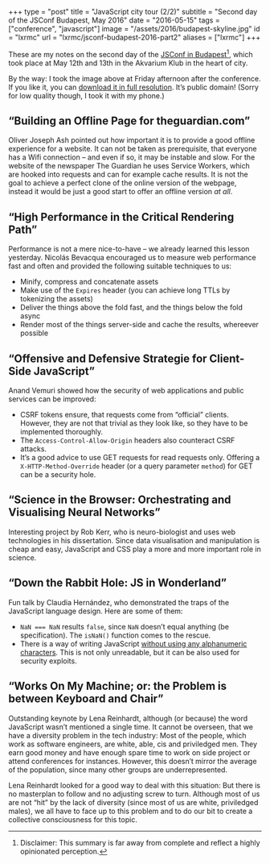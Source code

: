 +++
type = "post"
title = "JavaScript city tour (2/2)"
subtitle = "Second day of the JSConf Budapest, May 2016"
date = "2016-05-15"
tags = ["conference", "javascript"]
image = "/assets/2016/budapest-skyline.jpg"
id = "lxrmc"
url = "lxrmc/jsconf-budapest-2016-part2"
aliases = ["lxrmc"]
+++

These are my notes on the second day of the [JSConf in Budapest](http://jsconfbp.com/)[^1], which  took place at May 12th and 13th in the Akvarium Klub in the heart of city.

By the way: I took the image above at Friday afternoon after the conference. If you like it, you can [download it in full resolution](/assets/2016/budapest-skyline-full.jpg). It’s public domain! (Sorry for low quality though, I took it with my phone.)

## “Building an Offline Page for theguardian.com”

Oliver Joseph Ash pointed out how important it is to provide a good offline experience for a website. It can not be taken as prerequisite, that everyone has a Wifi connection – and even if so, it may be instable and slow. For the website of the newspaper The Guardian he uses Service Workers, which are hooked into requests and can for example cache results. It is not the goal to achieve a perfect clone of the online version of the webpage, instead it would be just a good start to offer an offline version *at all*.

## “High Performance in the Critical Rendering Path”

Performance is not a mere nice-to-have – we already learned this lesson yesterday. Nicolás Bevacqua encouraged us to measure web performance fast and often and provided the following suitable techniques to us:

- Minify, compress and concatenate assets
- Make use of the `Expires` header (you can achieve long TTLs by tokenizing the assets)
- Deliver the things above the fold fast, and the things below the fold async
- Render most of the things server-side and cache the results, whereever possible

## “Offensive and Defensive Strategie for Client-Side JavaScript”

Anand Vemuri showed how the security of web applications and public services can be improved:

- CSRF tokens ensure, that requests come from “official” clients. However, they are not that trivial as they look like, so they have to be implemented thoroughly.
- The `Access-Control-Allow-Origin` headers also counteract CSRF attacks.
- It’s a good advice to use GET requests for read requests only. Offering a `X-HTTP-Method-Override` header (or a query parameter `method`) for GET can be a security hole.

## “Science in the Browser: Orchestrating and Visualising Neural Networks”

Interesting project by Rob Kerr, who is neuro-biologist and uses web technologies in his dissertation. Since data visualisation and manipulation is cheap and easy, JavaScript and CSS play a more and more important role in science.

## “Down the Rabbit Hole: JS in Wonderland”

Fun talk by Claudia Hernández, who demonstrated the traps of the JavaScript language design. Here are some of them:

- `NaN === NaN` results `false`, since `NaN` doesn’t equal anything (be specification). The `isNaN()` function comes to the rescue.
- There is a way of writing JavaScript [without using any alphanumeric characters](http://patriciopalladino.com/blog/2012/08/09/non-alphanumeric-javascript.html). This is not only unreadable, but it can be also used for security exploits.

## “Works On My Machine; or: the Problem is between Keyboard and Chair”

Outstanding keynote by Lena Reinhardt, although (or because) the word JavaScript wasn’t mentioned a single time. It cannot be overseen, that we have a diversity problem in the tech industry: Most of the people, which work as software engineers, are white, able, cis and priviledged men. They earn good money and have enough spare time to work on side project or attend conferences for instances. However, this doesn’t mirror the average of the population, since many other groups are underrepresented.

Lena Reinhardt looked for a good way to deal with this situation: But there is no masterplan to follow and no adjusting screw to turn. Although most of us are not “hit” by the lack of diversity (since most of us are white, priviledged males), we all have to face up to this problem and to do our bit to create a collective consciousness for this topic.


[^1]: Disclaimer: This summary is far away from complete and reflect a highly opinionated perception.
